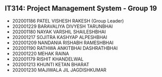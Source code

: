 ## IT314: Project Management System - Group 19


- 202001186 PATEL VISHESH RAKESH (Group Leader)
- 202001229 BARAVALIYA DIVYESH TARUNBHAI
- 202001180 NAYAK VARSHIL SHAILESHBHAI
- 202001217 SOJITRA KASHYAP ALPESHBHAI
- 202001209 NANDANIA RISHABH RAMESHBHAI
- 202001190 RATHWA ANKITBHAI DASHRATHBHAI
- 202001220 MEHAK RAINA
- 202001179 RISHIT KHANDELWAL
- 202001213 KHUNTI KETAN BHARAT
- 202001230 MAJIWALA JIL JAGDISHKUMAR
